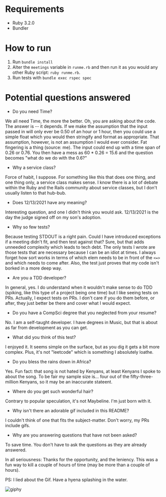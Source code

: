 # Requirements
* Ruby 3.2.0
* Bundler

# How to run
1) Run `bundle install`
2) Alter the `meetings` variable in `runme.rb` and then run it as you would any other Ruby script: `ruby runme.rb`.
3) Run tests with `bundle exec rspec spec`

# Potential questions answered
* Do you need Time?


We all need Time, the more the better. Oh, you are asking about the code. The answer is -- it depends.
If we make the assumption that the input passed in will only ever be 0.50 of an hour or 1 hour, then you could use a simple float which you would then stringify and format as appropriate. That assumption, however, is not an assumption I would ever consider.
Fat fingering is a thing (source: me). The input could end up with a time span of 0.26 or 0.76. You then have a mess as 60 * 0.26 = 15.6 and the question becomes "what do we do with the 0.6?"
* Why a service class?


Force of habit, I suppose. For something like this that does one thing, and one thing only, a service class makes sense. I know there is a lot of debate within the Ruby and the Rails community about service classes, but I don't usually listen to that hub-bub.
* Does 12/13/2021 have any meaning?


Interesting question, and one I didn't think you would ask.
12/13/2021 is the day the judge signed off on my son's adoption.
* Why so few tests?


Because testing STDOUT is a right pain. Could I have introduced exceptions if a meeting didn't fit, and then test against that? Sure, but that adds unneeded complexity which leads to tech debt.
The only tests I wrote are those tests that are necessary because I can be an idiot at times. I always forget how sort works in terms of which elem needs to be in front of the `<=>` and which needs to come after. Also, the test just proves that my code isn't borked in a more deep way.
* Are you a TDD developer?


In general, yes. I do understand when it wouldn't make sense to do TDD (spiking, like this type of a project being one time) but I like seeing tests on PRs. Actually, I expect tests on PRs. I don't care if you do them before, or after, they just better be there and cover what I would expect.
* Do you have a CompSci degree that you neglected from your resume?


No. I am a self-taught developer. I have degrees in Music, but that is about as far from development as you can get.
* What did you think of this test?


I enjoyed it. It seems simple on the surface, but as you dig it gets a bit more complex. Plus, it's not "leetcode" which is something I absolutely loathe.
* Do you bless the rains down in Africa?


Yes. Fun fact: that song is not hated by Kenyans, at least Kenyans I spoke to about the song. To be fair my sample size is... four out of the fifty-three-million Kenyans, so it may be an inaccurate stateent.
* Where do you get such wonderful hair?


Contrary to popular speculation, it's not Maybeline. I'm just born with it.
* Why isn't there an adorable gif included in this README?


I couldn't think of one that fits the subject-matter. Don't worry, my PRs include gifs.
* Why are you answering questions that have not been asked?


To save time. You don't have to ask the questions as they are already answered. 

In all seriousness: Thanks for the opportunity, and the leniency. This was a fun way to kill a couple of hours of time (may be more than a couple of hours).

PS: I lied about the Gif. Have a hyena splashing in the water.


![giphy](https://user-images.githubusercontent.com/6898085/218318618-bdb16c9e-eee1-462d-8bac-0d6cfadc4fe6.gif)
